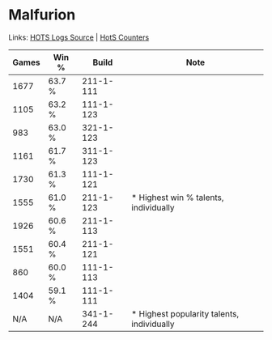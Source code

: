 # Malfurion

Links: [HOTS Logs Source](https://www.hotslogs.com/Sitewide/HeroDetails?Hero=Malfurion) | [HotS Counters](http://hotscounters.com/#/hero/Malfurion)

Games  | Win %  | Build     | Note
-----  | -----  | -----     | ----
1677   | 63.7 % | 211-1-111 | 
1105   | 63.2 % | 111-1-123 | 
983    | 63.0 % | 321-1-123 | 
1161   | 61.7 % | 311-1-123 | 
1730   | 61.3 % | 111-1-121 | 
1555   | 61.0 % | 211-1-123 | * Highest win % talents, individually
1926   | 60.6 % | 211-1-113 | 
1551   | 60.4 % | 211-1-121 | 
860    | 60.0 % | 111-1-113 | 
1404   | 59.1 % | 111-1-111 | 
N/A    | N/A    | 341-1-244 | * Highest popularity talents, individually
